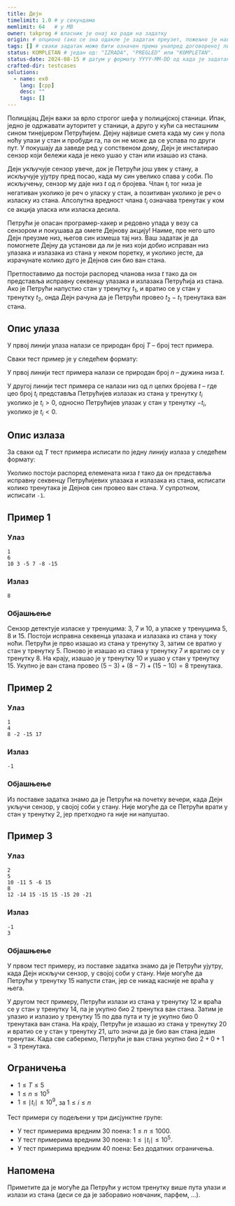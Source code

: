 ```yaml
---
title: Дејн
timelimit: 1.0 # у секундама
memlimit: 64   # y MB
owner: takprog # власник је онај ко ради на задатку
origin: # опционо (ако се зна одакле је задатак преузет, пожељно је навести извор)
tags: [] # сваки задатак може бити означен према унапред договореној листи ознака
status: KOMPLETAN # један од: "IZRADA", "PREGLED" или "KOMPLETAN".
status-date: 2024-08-15 # датум у формату YYYY-MM-DD од када је задатак у наведеном статусу
crafted-dir: testcases
solutions:
  - name: ex0
    lang: [cpp]
    desc: ""
    tags: []
---
```


Полицајац Дејн важи за врло строгог шефа у полицијској станици. Ипак, једно је одржавати ауторитет у станици, а друго у кући са несташним сином тинејџером Петрућијем. Дејну највише смета када му син у пола ноћу улази у стан и пробуди га, па он не може да се успава по други пут. У покушају да заведе ред у сопственом дому, Дејн је инсталирао сензор који бележи када је неко ушао у стан или изашао из стана.

Дејн укључује сензор увече, док је Петрући још увек у стану, а искључује ујутру пред посао, када му син увелико спава у соби. По искључењу, сензор му даје низ $t$ од $n$ бројева. Члан $t_i$ тог низа је негативан уколико је реч о уласку у стан, а позитиван уколико је реч о изласку из стана. Апсолутна вредност члана $t_i$ означава тренутак у ком се акција уласка или изласка десила.

Петрући је опасан програмер-хакер и редовно упада у везу са сензором и покушава да омете Дејнову акцију! Наиме, пре него што Дејн преузме низ, његов син измеша тај низ. Ваш задатак је да помогнете Дејну да установи да ли је низ који добио исправан низ улазака и излазака из стана у неком поретку, и уколико јесте, да израчунате колико дуго је Дејнов син био ван стана.

Претпоставимо да постоји распоред чланова низа $t$ тако да он представља исправну секвенцу улазака и излазака Петрућија из стана. Ако је Петрући напустио стан у тренутку $t_1$, и вратио се у стан у тренутку $t_2$, онда Дејн рачуна да је Петрући провео $t_2 - t_1$ тренутака ван стана.

## Опис улаза

У првој линији улаза налази се природан број $T$ – број тест примера.

Сваки тест пример је у следећем формату:

У првој линији тест примера налази се природан број $n$ – дужина низа $t$.

У другој линији тест примера се налази низ од $n$ целих бројева $t$ – где цео број $t_i$ представља Петрућијев излазак из стана у тренутку $t_i$ уколико је $t_i > 0$, односно Петрућијев улазак у стан у тренутку $-t_i$, уколико је $t_i < 0$.


## Опис излаза

За сваки од $T$ тест примера исписати по једну линију излаза у следећем формату:

Уколико постоји распоред елемената низа $t$ тако да он представља исправну секвенцу Петрућијевих улазака и излазака из стана, исписати колико тренутака је Дејнов син провео ван стана. У супротном, исписати `-1`.


## Пример 1


### Улаз


```
1
6
10 3 -5 7 -8 -15
```



### Излаз


```
8
```


### Објашњење

Сензор детектује изласке у тренуцима: $3$, $7$ и $10$, а уласке у тренуцима $5$, $8$ и $15$. Постоји исправна секвенца улазака и излазака из стана у току ноћи. Петрући је прво изашао из стана у тренутку $3$, затим се вратио у стан у тренутку $5$. Поново је изашао из стана у тренутку $7$ и вратио се у тренутку $8$. На крају, изашао је у тренутку $10$ и ушао у стан у тренутку $15$. Укупно је ван стана провео $(5-3) + (8-7) + (15-10) = 8$ тренутака.

## Пример 2


### Улаз


```
1
4
8 -2 -15 17
```



### Излаз


```
-1
```

### Објашњење

Из поставке задатка знамо да је Петрући на почетку вечери, када Дејн укључи сензор, у својој соби у стану. Није могуће да се Петрући врати у стан у тренутку $2$, јер претходно га није ни напуштао.

## Пример 3


### Улаз


```
2
5
10 -11 5 -6 15
8
12 -14 15 -15 15 -15 20 -21
```



### Излаз


```
-1
3
```

### Објашњење

У првом тест примеру, из поставке задатка знамо да је Петрући ујутру, када Дејн искључи сензор, у својој соби у стану. Није могуће да Петрући у тренутку $15$ напусти стан, јер се никад касније не враћа у њега.

У другом тест примеру, Петрући излази из стана у тренутку $12$ и враћа се у стан у тренутку $14$, па је укупно био $2$ тренутка ван стана. Затим је улазио и излазио у тренутку $15$ по два пута и ту је укупно био $0$ тренутака ван стана. На крају, Петрући је изашао из стана у тренутку $20$ и вратио се у стан у тренутку $21$, што значи да је био ван стана један тренутак. Када све саберемо, Петрући је ван стана укупно био $2+0+1=3$ тренутака.

## Ограничења
* $1 \leq T \leq 5$
* $1 \leq n \leq 10^5$
* $1 \leq \mid t_i \mid \leq 10^9$, за $1 \leq i \leq n$
  

Тест примери су подељени у три дисјунктне групе:

* У тест примерима вредним 30 поена: $1 \leq n \leq 1000$.
* У тест примерима вредним 30 поена: $1 \leq \mid t_i \mid \leq 10^5$.
* У тест примерима вредним 40 поена: Без додатних ограничења.

## Напомена


Приметите да је могуће да Петрући у истом тренутку више пута улази и излази из стана (деси се да је заборавио новчаник, парфем, ...). 
